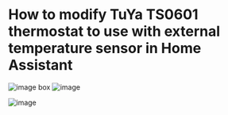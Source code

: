 # How to modify TuYa TS0601 thermostat to use with external temperature sensor in Home Assistant

![image](https://user-images.githubusercontent.com/64870895/143912651-9f778e33-1be8-4c9f-9c73-41b4c619933e.png)
box
![image](https://user-images.githubusercontent.com/64870895/143913054-e535ba87-4534-48a8-9498-143656be5e9d.png)

![image](https://user-images.githubusercontent.com/64870895/143913088-661a9c86-7a67-4d84-8b38-83e7813af34e.png)


